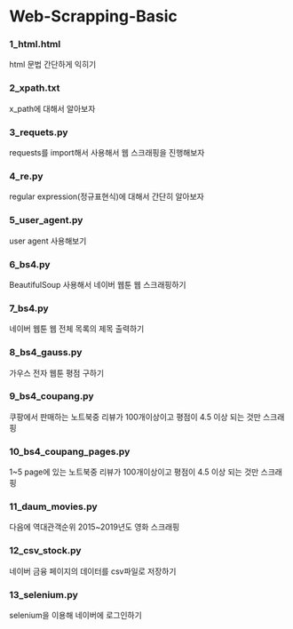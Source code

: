 # Web-Scrapping-Basic

### 1_html.html
html 문법 간단하게 익히기

### 2_xpath.txt
x_path에 대해서 알아보자

### 3_requets.py
requests를 import해서 사용해서 웹 스크래핑을 진행해보자

### 4_re.py
regular expression(정규표현식)에 대해서 간단히 알아보자

### 5_user_agent.py
user agent 사용해보기

### 6_bs4.py
BeautifulSoup 사용해서 네이버 웹툰 웹 스크래핑하기

### 7_bs4.py
네이버 웹툰 웹 전체 목록의 제목 출력하기

### 8_bs4_gauss.py
가우스 전자 웹툰 평점 구하기

### 9_bs4_coupang.py
쿠팡에서 판매하는 노트북중 리뷰가 100개이상이고 평점이 4.5 이상 되는 것만 스크래핑

### 10_bs4_coupang_pages.py
1~5 page에 있는 노트북중 리뷰가 100개이상이고 평점이 4.5 이상 되는 것만 스크래핑

### 11_daum_movies.py
다음에 역대관객순위 2015~2019년도 영화 스크래핑

### 12_csv_stock.py
네이버 금융 페이지의 데이터를 csv파일로 저장하기

### 13_selenium.py
selenium을 이용해 네이버에 로그인하기
